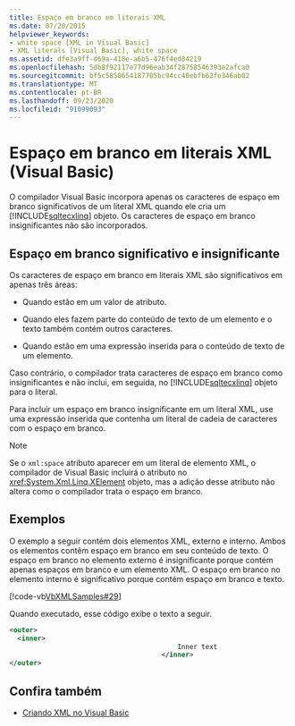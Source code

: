 ```yaml
---
title: Espaço em branco em literais XML
ms.date: 07/20/2015
helpviewer_keywords:
- white space [XML in Visual Basic]
- XML literals [Visual Basic], white space
ms.assetid: dfe3a9ff-d69a-418e-a6b5-476f4ed84219
ms.openlocfilehash: 5db8f92117e77d96eab34f28758546393e2afca0
ms.sourcegitcommit: bf5c5850654187705bc94cc40ebfb62fe346ab02
ms.translationtype: MT
ms.contentlocale: pt-BR
ms.lasthandoff: 09/23/2020
ms.locfileid: "91099093"
---
```

# <a name="white-space-in-xml-literals-visual-basic"></a>Espaço em branco em literais XML (Visual Basic)

O compilador Visual Basic incorpora apenas os caracteres de espaço em branco significativos de um literal XML quando ele cria um [!INCLUDE[sqltecxlinq](~/includes/sqltecxlinq-md.md)] objeto. Os caracteres de espaço em branco insignificantes não são incorporados.  
  
## <a name="significant-and-insignificant-white-space"></a>Espaço em branco significativo e insignificante  

 Os caracteres de espaço em branco em literais XML são significativos em apenas três áreas:  
  
- Quando estão em um valor de atributo.  
  
- Quando eles fazem parte do conteúdo de texto de um elemento e o texto também contém outros caracteres.  
  
- Quando estão em uma expressão inserida para o conteúdo de texto de um elemento.  
  
 Caso contrário, o compilador trata caracteres de espaço em branco como insignificantes e não inclui, em seguida, no [!INCLUDE[sqltecxlinq](~/includes/sqltecxlinq-md.md)] objeto para o literal.  
  
 Para incluir um espaço em branco insignificante em um literal XML, use uma expressão inserida que contenha um literal de cadeia de caracteres com o espaço em branco.  
  
> [!NOTE]
> Se o `xml:space` atributo aparecer em um literal de elemento XML, o compilador de Visual Basic incluirá o atributo no <xref:System.Xml.Linq.XElement> objeto, mas a adição desse atributo não altera como o compilador trata o espaço em branco.  
  
## <a name="examples"></a>Exemplos  

 O exemplo a seguir contém dois elementos XML, externo e interno. Ambos os elementos contêm espaço em branco em seu conteúdo de texto. O espaço em branco no elemento externo é insignificante porque contém apenas espaços em branco e um elemento XML. O espaço em branco no elemento interno é significativo porque contém espaço em branco e texto.  
  
 [!code-vb[VbXMLSamples#29](~/samples/snippets/visualbasic/VS_Snippets_VBCSharp/VbXMLSamples/VB/XMLSamples13.vb#29)]  
  
 Quando executado, esse código exibe o texto a seguir.  
  
```xml  
<outer>  
  <inner>  
                                          Inner text  
                                      </inner>  
</outer>  
```  
  
## <a name="see-also"></a>Confira também

- [Criando XML no Visual Basic](creating-xml.md)
